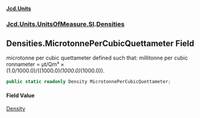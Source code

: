 #### [Jcd.Units](index.md 'index')
### [Jcd.Units.UnitsOfMeasure.SI](Jcd.Units.UnitsOfMeasure.SI.md 'Jcd.Units.UnitsOfMeasure.SI').[Densities](Densities.md 'Jcd.Units.UnitsOfMeasure.SI.Densities')

## Densities.MicrotonnePerCubicQuettameter Field

microtonne per cubic quettameter defined such that: millitonne per cubic ronnameter = μt/Qm³ ×  
(1.0/1000.0)/((1000.0)*(1000.0)*(1000.0)).

```csharp
public static readonly Density MicrotonnePerCubicQuettameter;
```

#### Field Value
[Density](Density.md 'Jcd.Units.UnitTypes.Density')